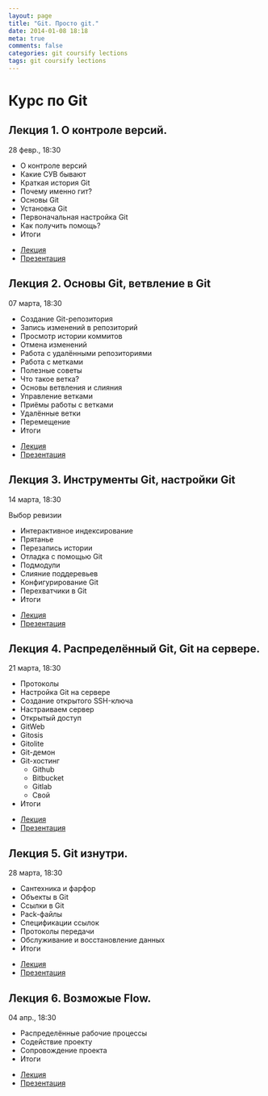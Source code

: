```yaml
---
layout: page
title: "Git. Просто git."
date: 2014-01-08 18:18
meta: true
comments: false
categories: git coursify lections
tags: git coursify lections
---
```


# Курс по Git


## Лекция 1. О контроле версий.

28 февр., 18:30 

  * О контроле версий
  * Какие СУВ бывают
  * Краткая история Git
  * Почему именно гит?
  * Основы Git
  * Установка Git
  * Первоначальная настройка Git
  * Как получить помощь?
  * Итоги

  - [Лекция](http://zzet.org/git/learning/undev/coursify/2014/02/09/lection-1-git-course-undev.html)
  - [Презентация](http://zzet.org/learn-git/lection-1.html)

## Лекция 2. Основы Git, ветвление в Git

07 марта, 18:30 

  * Создание Git-репозитория
  * Запись изменений в репозиторий
  * Просмотр истории коммитов
  * Отмена изменений
  * Работа с удалёнными репозиториями
  * Работа с метками
  * Полезные советы
  * Что такое ветка?
  * Основы ветвления и слияния
  * Управление ветками
  * Приёмы работы с ветками
  * Удалённые ветки
  * Перемещение
  * Итоги

  - [Лекция](http://zzet.org/git/learning/undev/coursify/2014/02/09/lection-2-git-course-undev.html)
  - [Презентация](http://zzet.org/learn-git/lection-2.html)

## Лекция 3. Инструменты Git, настройки Git

14 марта, 18:30 

Выбор ревизии

  * Интерактивное индексирование
  * Прятанье
  * Перезапись истории
  * Отладка с помощью Git
  * Подмодули
  * Слияние поддеревьев
  * Конфигурирование Git
  * Перехватчики в Git
  * Итоги

  - [Лекция](http://zzet.org/git/learning/undev/coursify/2014/02/09/lection-3-git-course-undev.html)
  - [Презентация](http://zzet.org/learn-git/lection-3.html)


## Лекция 4. Распределённый Git, Git на сервере.

21 марта, 18:30 

  * Протоколы
  * Настройка Git на сервере
  * Создание открытого SSH-ключа
  * Настраиваем сервер
  * Открытый доступ
  * GitWeb
  * Gitosis
  * Gitolite
  * Git-демон
  * Git-хостинг
    - Github
    - Bitbucket
    - Gitlab
    - Свой
  * Итоги

  - [Лекция](http://zzet.org/)
  - [Презентация](http://zzet.org/learn-git/lection-4.html)

## Лекция 5. Git изнутри.

28 марта, 18:30 

  * Сантехника и фарфор
  * Объекты в Git
  * Ссылки в Git
  * Pack-файлы
  * Спецификации ссылок
  * Протоколы передачи
  * Обслуживание и восстановление данных
  * Итоги

  - [Лекция](http://zzet.org/)
  - [Презентация](http://zzet.org/learn-git/lection-5.html)

## Лекция 6. Возможые Flow.

04 апр., 18:30 

  * Распределённые рабочие процессы
  * Содействие проекту
  * Сопровождение проекта
  * Итоги

  - [Лекция](http://zzet.org/)
  - [Презентация](http://zzet.org/learn-git/lection-6.html)
